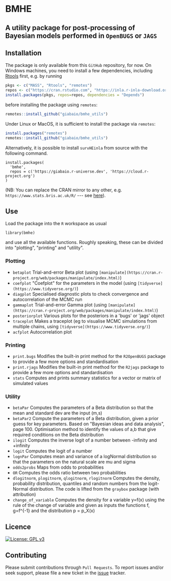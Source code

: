 # BMHE 
## A utility package for post-processing of Bayesian models performed in `OpenBUGS` or `JAGS`

## Installation
The package is only available from this `GitHub` repository, for now. On Windows machines, you need to install a few dependencies, including [Rtools](https://cran.r-project.org/bin/windows/Rtools/) first, e.g. by running
```r
pkgs <- c("MASS", "Rtools", "remotes")
repos <- c("https://cran.rstudio.com", "https://inla.r-inla-download.org/R/stable") 
install.packages(pkgs, repos=repos, dependencies = "Depends")
```
before installing the package using `remotes`:
```r
remotes::install_github("giabaio/bmhe_utils")
```

Under Linux or MacOS, it is sufficient to install the package via `remotes`:
```r
install.packages("remotes")
remotes::install_github("giabaio/bmhe_utils")
```

Alternatively, it is possible to install `survHEinla` from source with the following command.
```
install.packages(
  'bmhe', 
  repos = c('https://giabaio.r-universe.dev', 'https://cloud.r-project.org')
)
```
(NB: You can replace the CRAN mirror to any other, e.g. `https://www.stats.bris.ac.uk/R/` --- see [here](https://cran.r-project.org/)).


## Use
Load the package into the `R` workspace as usual
```
library(bmhe)
```
and use all the available functions. Roughly speaking, these can be divided into "plotting", "printing" and "utility".

### Plotting

- `betaplot`	Trial-and-error Beta plot (using `[manipulate](https://cran.r-project.org/web/packages/manipulate/index.html)`)
- `coefplot`	"Coefplot" for the parameters in the model (using `[tidyverse](https://www.tidyverse.org/)`)
- `diagplot`	Specialised diagnostic plots to check convergence and autocorrelation of the MCMC run
- `gammaplot`	Trial-and-error Gamma plot (using `[manipulate](https://cran.r-project.org/web/packages/manipulate/index.html)`)
- `posteriorplot`	Various plots for the posteriors in a 'bugs' or 'jags' object
- `traceplot`	Makes a traceplot (eg to visualise MCMC simulations from multiple chains, using `[tidyverse](https://www.tidyverse.org/)`)
- `acfplot` Autocorrelation plot

### Printing

- `print.bugs`	Modifies the built-in print method for the `R2OpenBUGS` package to provide a few more options and standardisation
- `print.rjags`	Modifies the built-in print method for the `R2jags` package to provide a few more options and standardisation
- `stats`	Computes and prints summary statistics for a vector or matrix of simulated values

### Utility
- `betaPar`	Computes the parameters of a Beta distribution so that the mean and standard dev are the input (m,s)
- `betaPar2`	Compute the parameters of a Beta distribution, given a prior guess for key parameters. Based on "Bayesian ideas and data analysis", page 100. Optimisation method to identify the values of a,b that give required conditions on the Beta distribution
- `ilogit`	Computes the inverse logit of a number between -infinity and +infinity
- `logit`	Computes the logit of a number
- `lognPar`	Computes mean and variance of a logNormal distribution so that the parameters on the natural scale are mu and sigma
- `odds2probs`	Maps from odds to probabilities
- `OR`	Computes the odds ratio between two probabilities
- `dlogitnorm`, `plogitnorm`, `qlogitnorm`, `rlogitnorm` Computes the density, probability distribution, quantiles and random numbers from the logit-Normal distribution. The code is lifted from the `graybox` package (with attribution)
- `change_of_variable` Computes the density for a variable y=f(x) using the rule of the change of variable and given as inputs the functions f, g=f^{-1} and the distribution p = p_X(x)

## Licence
[![License: GPL v3](https://img.shields.io/badge/License-GPLv3-blue.svg)](https://www.gnu.org/licenses/gpl-3.0)

## Contributing
Please submit contributions through `Pull Requests`. To report issues and/or seek support, please file a new ticket in the [issue](https://github.com/giabaio/bmhe_utils/issues) tracker.
